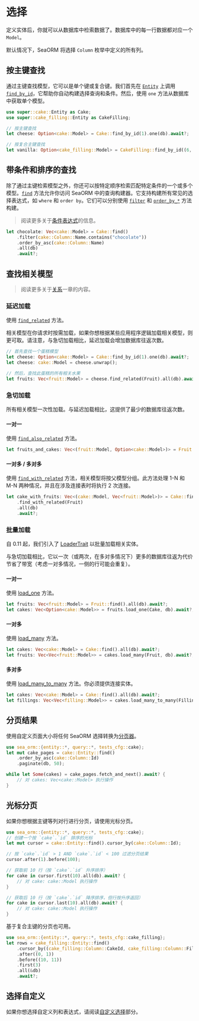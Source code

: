 # 选择

定义实体后，你就可以从数据库中检索数据了。数据库中的每一行数据都对应一个 `Model`。

默认情况下，SeaORM 将选择 `Column` 枚举中定义的所有列。

## 按主键查找

通过主键查找模型，它可以是单个键或复合键。我们首先在 [`Entity`](https://docs.rs/sea-orm/*/sea_orm/entity/trait.EntityTrait.html) 上调用 [`find_by_id`](https://docs.rs/sea-orm/*/sea_orm/entity/trait.EntityTrait.html#method.find_by_id)，它帮助你自动构建选择查询和条件。然后，使用 `one` 方法从数据库中获取单个模型。

```rust
use super::cake::Entity as Cake;
use super::cake_filling::Entity as CakeFilling;

// 按主键查找
let cheese: Option<cake::Model> = Cake::find_by_id(1).one(db).await?;

// 按复合主键查找
let vanilla: Option<cake_filling::Model> = CakeFilling::find_by_id((6, 8)).one(db).await?;
```

## 带条件和排序的查找

除了通过主键检索模型之外，你还可以按特定顺序检索匹配特定条件的一个或多个模型。[`find`](https://docs.rs/sea-orm/*/sea_orm/entity/trait.EntityTrait.html#method.find) 方法允许你访问 SeaORM 中的查询构建器。它支持构建所有常见的选择表达式，如 `where` 和 `order by`。它们可以分别使用 [`filter`](https://docs.rs/sea-orm/*/sea_orm/query/trait.QueryFilter.html#method.filter) 和 [`order_by_*`](https://docs.rs/sea-orm/*/sea_orm/query/trait.QueryOrder.html#method.order_by) 方法构建。

> 阅读更多关于[条件表达式](08-advanced-query/02-conditional-expression.md)的信息。

```rust
let chocolate: Vec<cake::Model> = Cake::find()
    .filter(cake::Column::Name.contains("chocolate"))
    .order_by_asc(cake::Column::Name)
    .all(db)
    .await?;
```

## 查找相关模型

> 阅读更多关于[关系](06-relation/01-one-to-one.md)一章的内容。

### 延迟加载

使用 [`find_related`](https://docs.rs/sea-orm/*/sea_orm/entity/trait.ModelTrait.html#method.find_related) 方法。

相关模型在你请求时按需加载，如果你想根据某些应用程序逻辑加载相关模型，则更可取。请注意，与急切加载相比，延迟加载会增加数据库往返次数。

```rust
// 首先查找一个蛋糕模型
let cheese: Option<cake::Model> = Cake::find_by_id(1).one(db).await?;
let cheese: cake::Model = cheese.unwrap();

// 然后，查找此蛋糕的所有相关水果
let fruits: Vec<fruit::Model> = cheese.find_related(Fruit).all(db).await?;
```

### 急切加载

所有相关模型一次性加载。与延迟加载相比，这提供了最少的数据库往返次数。

#### 一对一

使用 [`find_also_related`](https://docs.rs/sea-orm/*/sea_orm/query/struct.Select.html#method.find_also_related) 方法。

```rust
let fruits_and_cakes: Vec<(fruit::Model, Option<cake::Model>)> = Fruit::find().find_also_related(Cake).all(db).await?;
```

#### 一对多 / 多对多

使用 [`find_with_related`](https://docs.rs/sea-orm/*/sea_orm/query/struct.Select.html#method.find_with_related) 方法，相关模型将按父模型分组。此方法处理 1-N 和 M-N 两种情况，并且在涉及连接表时将执行 2 次连接。

```rust
let cake_with_fruits: Vec<(cake::Model, Vec<fruit::Model>)> = Cake::find()
    .find_with_related(Fruit)
    .all(db)
    .await?;
```

### 批量加载

自 0.11 起，我们引入了 [LoaderTrait](https://docs.rs/sea-orm/*/sea_orm/query/trait.LoaderTrait.html) 以批量加载相关实体。

与急切加载相比，它以一次（或两次，在多对多情况下）更多的数据库往返为代价节省了带宽（考虑一对多情况，一侧的行可能会重复）。

#### 一对一

使用 [load_one](https://docs.rs/sea-orm/*/sea_orm/query/trait.LoaderTrait.html#tymethod.load_one) 方法。

```rust
let fruits: Vec<fruit::Model> = Fruit::find().all(db).await?;
let cakes: Vec<Option<cake::Model>> = fruits.load_one(Cake, db).await?;
```

#### 一对多

使用 [load_many](https://docs.rs/sea-orm/*/sea_orm/query/trait.LoaderTrait.html#tymethod.load_many) 方法。

```rust
let cakes: Vec<cake::Model> = Cake::find().all(db).await?;
let fruits: Vec<Vec<fruit::Model>> = cakes.load_many(Fruit, db).await?;
```

#### 多对多

使用 [load_many_to_many](https://docs.rs/sea-orm/*/sea_orm/query/trait.LoaderTrait.html#tymethod.load_many_to_many) 方法。你必须提供连接实体。

```rust
let cakes: Vec<cake::Model> = Cake::find().all(db).await?;
let fillings: Vec<Vec<filling::Model>> = cakes.load_many_to_many(Filling, CakeFilling, db).await?;
```

## 分页结果

使用自定义页面大小将任何 SeaORM 选择转换为[分页器](https://docs.rs/sea-orm/*/sea_orm/struct.Paginator.html)。

```rust
use sea_orm::{entity::*, query::*, tests_cfg::cake};
let mut cake_pages = cake::Entity::find()
    .order_by_asc(cake::Column::Id)
    .paginate(db, 50);

while let Some(cakes) = cake_pages.fetch_and_next().await? {
    // 对 cakes: Vec<cake::Model> 执行操作
}
```

## 光标分页

如果你想根据主键等列对行进行分页，请使用光标分页。

```rust
use sea_orm::{entity::*, query::*, tests_cfg::cake};
// 创建一个按 `cake`.`id` 排序的光标
let mut cursor = cake::Entity::find().cursor_by(cake::Column::Id);

// 按 `cake`.`id` > 1 AND `cake`.`id` < 100 过滤分页结果
cursor.after(1).before(100);

// 获取前 10 行（按 `cake`.`id` 升序排序）
for cake in cursor.first(10).all(db).await? {
    // 对 cake: cake::Model 执行操作
}

// 获取后 10 行（按 `cake`.`id` 降序排序，但行按升序返回）
for cake in cursor.last(10).all(db).await? {
    // 对 cake: cake::Model 执行操作
}
```

基于复合主键的分页也可用。

```rust
use sea_orm::{entity::*, query::*, tests_cfg::cake_filling};
let rows = cake_filling::Entity::find()
    .cursor_by((cake_filling::Column::CakeId, cake_filling::Column::FillingId))
    .after((0, 1))
    .before((10, 11))
    .first(3)
    .all(&db)
    .await?;
```

## 选择自定义

如果你想选择自定义列和表达式，请阅读[自定义选择](08-advanced-query/01-custom-select.md)部分。